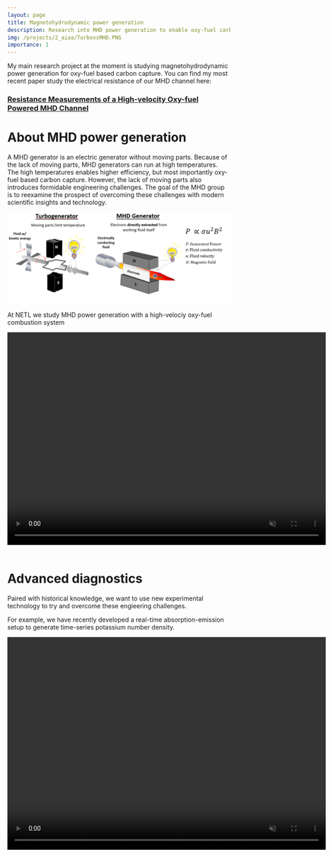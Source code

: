 ```yaml
---
layout: page
title: Magnetohydrodynamic power generation
description: Research into MHD power generation to enable oxy-fuel carbon capture
img: /projects/2_aiaa/TurbovsMHD.PNG
importance: 1
---
```


My main research project at the moment is studying magnetohydrodynamic power generation for oxy-fuel based carbon capture.  You can find my most recent paper study the electrical resistance of our MHD channel here:
### [Resistance Measurements of a High-velocity Oxy-fuel Powered MHD Channel](https://arc.aiaa.org/doi/10.2514/6.2020-3656)


# About MHD power generation

A MHD generator is an electric generator without moving parts. Because of the
lack of moving parts, MHD generators can run at high temperatures. The high
temperatures enables higher efficiency, but most importantly oxy-fuel based
carbon capture. However, the lack of moving parts also introduces formidable
engineering challenges. The goal of the MHD group is to reexamine the prospect
of overcoming these challenges with modern scientific insights and technology. 


<img src="TurbovsMHD.PNG" style="width:1000px;"/>

<!-- ![](TurbovsMHD.PNG =250x)   -->


At NETL we study MHD power generation with a high-velociy  oxy-fuel combustion system

<video width="720" height="480" controls autoplay muted loop>
  <source src="TorchOn_embed.mp4" type="video/mp4">
    Your browser does not support the video tag.
</video> 
<br/><br/>





# Advanced diagnostics     


Paired with historical knowledge, we want to use new experimental technology to try and overcome these engieering challenges. 

For example, we have recently developed a real-time absorption-emission setup to generate time-series potassium number density.




<video width="720" height="480" controls autoplay muted loop>
  <source src="Seedon_embed.mp4" type="video/mp4">
    Your browser does not support the video tag.
</video> 




